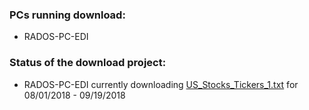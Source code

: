 ### PCs running download:
* RADOS-PC-EDI
  
### Status of the download project:
* RADOS-PC-EDI currently downloading [US_Stocks_Tickers_1.txt](./Python_TWS_API_Historical_Data_Download/Python_TWS_API_Historical_Data_Download/US_Stocks_Tickers_1.txt) for 08/01/2018 - 09/19/2018

